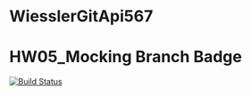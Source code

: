 # WiesslerGitApi567

# HW05_Mocking  Branch Badge
[![Build Status](https://app.travis-ci.com/SWiessler/WiesslerGitApi567.svg?branch=HW05_Mocking)](https://app.travis-ci.com/SWiessler/WiesslerGitApi567)